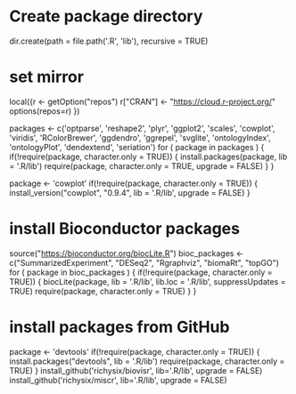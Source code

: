 # Create package directory
dir.create(path = file.path('.R', 'lib'), recursive = TRUE)
# set mirror
local({r <- getOption("repos")
       r["CRAN"] <- "https://cloud.r-project.org/" 
       options(repos=r)
})

packages <- c('optparse', 'reshape2', 'plyr', 'ggplot2', 'scales', 'cowplot',
    'viridis', 'RColorBrewer', 'ggdendro', 'ggrepel', 'svglite',
    'ontologyIndex', 'ontologyPlot', 'dendextend', 'seriation')
for ( package in packages ) {
    if(!require(package, character.only = TRUE)) {
        install.packages(package, lib = '.R/lib')
        require(package, character.only = TRUE, upgrade = FALSE)
    }
}

package <- 'cowplot'
if(!require(package, character.only = TRUE)) {
    install_version("cowplot", "0.9.4", lib = '.R/lib', upgrade = FALSE)
}

# install Bioconductor packages
source("https://bioconductor.org/biocLite.R")
bioc_packages <- c("SummarizedExperiment", "DESeq2", "Rgraphviz", "biomaRt",
                    "topGO")
for ( package in bioc_packages ) {
    if(!require(package, character.only = TRUE)) {
        biocLite(package, lib = '.R/lib', lib.loc = '.R/lib', suppressUpdates = TRUE)
        require(package, character.only = TRUE)
    }
}

# install packages from GitHub
package <- 'devtools'
if(!require(package, character.only = TRUE)) {
    install.packages("devtools", lib = '.R/lib')
    require(package, character.only = TRUE)
}
install_github('richysix/biovisr', lib='.R/lib', upgrade = FALSE)
install_github('richysix/miscr', lib='.R/lib', upgrade = FALSE)

